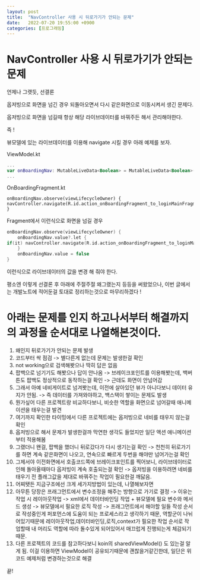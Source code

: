 ```yaml
---
layout: post
title:  "NavController 사용 시 뒤로가기가 안되는 문제"
date:   2022-07-20 19:55:00 +0900
categories: [프로그래밍]
---
```

# NavController 사용 시 뒤로가기가 안되는 문제

언제나 그랫듯, 선결론

옵저빙으로 화면을 넘긴 경우 되돌아오면서 다시 같은화면으로 이동시켜서 생긴 문제다.

옵저빙으로 화면을 넘길때 항상 해당 라이브데이터를 바꿔주든 해서 관리해야한다.

즉 !

뷰모델에 있는 라이브데이터를 이용해 navigate 시킬 경우 아래 예제를 보자.

ViewModel.kt

```kotlin
...
var onBoardingNav: MutableLiveData<Boolean> = MutableLiveData<Boolean>(false)
...
```

OnBoardingFragment.kt

```
onBoardingNav.observe(viewLifecycleOwner) {
navController.navigate(R.id.action_onBoardingFragment_to_loginMainFragment)
}
```

Fragment에서 이런식으로 화면을 넘길 경우

```kotlin
onBoardingNav.observe(viewLifecycleOwner) {
    onBoardingNav.value?.let {
if(it) navController.navigate(R.id.action_onBoardingFragment_to_loginMainFragment)
    }
    onBoardingNav.value = false
}
```

이런식으로 라이브데이터의 값을 변경 해 줘야 한다.

평소엔 이렇게 선결론 후 아래에 주절주절 왜그랬는지 등등을 써왔었으나, 이번 글에서는 개발노트에 적어둔걸 토대로 정리하는것으로 마무리하겠다 !

# 아래는 문제를 인지 하고나서부터 해결까지의 과정을 순서대로 나열해본것이다.

1. 왜인지 뒤로가기가 안되는 문제 발생
2. 코드부터 싹 점검 -> 별다른게 없는데 문제는 발생한걸 확인
3. not working으로 검색해봣으나 딱히 답은 없음
4. 팝백으로 넘기기도 해봣으나 답이 안나옴 -> 브레이크포인트를 이용해봣는데, 백버튼도 팝백도 정상적으로 동작하는걸 확인 -> 근데도 화면이 안넘어감
5. 그래서 아예 네비게이트로 넘겨봣는데, 이전에 살아있던 뷰가 아니다보니 데이터 유지가 안됨. -> 즉 데이터를 가져와야하고, 백스택이 쌓이는 문제도 발생
6. 뭔가싶어 다른 프로젝트랑 비교하다보니, 비슷한 역할을 화면으로 넘어갈때 애니메이션을 태우는걸 발견
7. 여기까지 확인한 타이밍에서 다른 프로젝트에는 옵저빙으로 네비를 태우지 않는걸 확인
8. 옵저빙으로 해서 문제가 발생한걸까 막연한 생각도 들었지만 일단 액션 애니메이션부터 적용해봄
9. 그랬더니 왠걸, 팝백을 했더니 뒤로갔다가 다시 생기는걸 확인 -> 천천히 뒤로가기를 하면 계속 같은화면이 나오고, 연속으로 빠르게 두번을 해야만 넘어가는걸 확인
10. 그제서야 이전화면에서 호출코드쪽에 브레이크포인트를 찍어보니, 라이브데이터로 인해 돌아올때마다 옵저빙이 계속 호출되는걸 확인 -> 옵저빙을 이용하려면 네비를 태우기 전 플래그값을 제대로 바꿔주는 작업이 필요한걸 깨닳음.
11. 어찌됏든 지금구조에선 크게 세가지방법이 있는데, 나열해보자면
12. 아무튼 당장은 프래그먼트에서 변수조정을 해주는 방향으로 가기로 결정 -> 이유는 작업 시 레이아웃작업 -> xml에서 데이터바인딩 작업 + 뷰모델에 필요 변수와 메서드 생성 -> 뷰모델에서 필요한 로직 작성 -> 프래그먼트에서 해야할 일들 작성 순서로 작성중인게 퍼포먼스에 도움이 되는 프로세스라고 생각하기 때문, 역할군이 나뉘어있기때문에 레이아웃작업,데이터바인딩,로직,context가 필요한 작업 순서로 작업할때 내 머리도 역할에 따라 돌수있게 되어있어서 매끄럽게 진행되는게 체감되기때문.
13. 다른 프로젝트의 코드를 참고하다보니 koin의 sharedViewModel() 도 있는걸 알게 됨. 이걸 이용하면 ViewModel이 공유되기때문에 괜찮을거같긴한데, 일단은 위 코드 예제처럼 변경하는것으로 해결

끝!